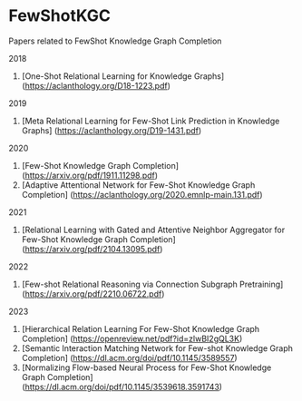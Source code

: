 # FewShotKGC
Papers related to FewShot Knowledge Graph Completion

2018
1. [One-Shot Relational Learning for Knowledge Graphs] (https://aclanthology.org/D18-1223.pdf)

2019
1. [Meta Relational Learning for Few-Shot Link Prediction in Knowledge Graphs] (https://aclanthology.org/D19-1431.pdf)

2020
1. [Few-Shot Knowledge Graph Completion] (https://arxiv.org/pdf/1911.11298.pdf)
2. [Adaptive Attentional Network for Few-Shot Knowledge Graph Completion] (https://aclanthology.org/2020.emnlp-main.131.pdf)

2021
1. [Relational Learning with Gated and Attentive Neighbor Aggregator for Few-Shot Knowledge Graph Completion] (https://arxiv.org/pdf/2104.13095.pdf)

2022
1. [Few-shot Relational Reasoning via Connection Subgraph Pretraining] (https://arxiv.org/pdf/2210.06722.pdf)

2023
1. [Hierarchical Relation Learning For Few-Shot Knowledge Graph Completion] (https://openreview.net/pdf?id=zlwBI2gQL3K)
2. [Semantic Interaction Matching Network for Few-shot Knowledge Graph Completion] (https://dl.acm.org/doi/pdf/10.1145/3589557)
3. [Normalizing Flow-based Neural Process for Few-Shot Knowledge Graph Completion] (https://dl.acm.org/doi/pdf/10.1145/3539618.3591743)
